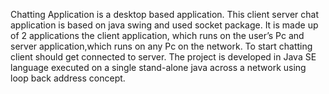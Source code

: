 Chatting Application is a desktop based application.
This client server chat application is based on java swing and used socket package.
It is made up of 2 applications the client application, which runs on the user’s Pc and server application,which runs on any Pc on the network. To start chatting client should get connected to server.
The project is developed in Java SE language executed on
a single stand-alone java across a network using loop back address concept.
